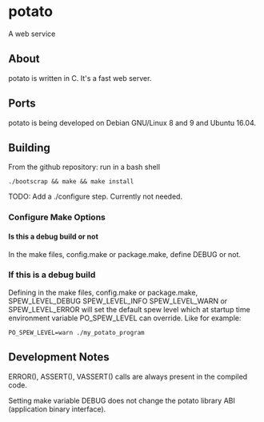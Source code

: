 # potato

A web service

## About

potato is written in C.  It's a fast web server.

## Ports

potato is being developed on Debian GNU/Linux 8 and 9 and Ubuntu 16.04.

## Building

From the github repository: run in a bash shell

```
./bootscrap && make && make install
```

TODO: Add a ./configure step.  Currently not needed.


### Configure Make Options

#### Is this a debug build or not

In the make files, config.make or package.make, define DEBUG or not.


### If this is a debug build

Defining in the make files, config.make or package.make, SPEW_LEVEL_DEBUG
SPEW_LEVEL_INFO SPEW_LEVEL_WARN or SPEW_LEVEL_ERROR will set the default
spew level which at startup time environment variable PO_SPEW_LEVEL can
override.  Like for example:

```
PO_SPEW_LEVEL=warn ./my_potato_program
```

## Development Notes


ERROR(), ASSERT(), VASSERT() calls are always present in the compiled code.

Setting make variable DEBUG does not change the potato library ABI
(application binary interface).


